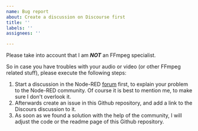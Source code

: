 ```yaml
---
name: Bug report
about: Create a discussion on Discourse first
title: ''
labels: ''
assignees: ''

---
```


Please take into account that I am ***NOT*** an FFmpeg specialist. 

So in case you have troubles with your audio or video (or other FFmpeg related stuff), please execute the following steps:
1. Start a discussion in the Node-RED [forum](https://discourse.nodered.org/) first, to explain your problem to the Node-RED community.  Of course it is best to mention me, to make sure I don't overlook it.
2. Afterwards create an issue in this Github repository, and add a link to the Discours discussion to it.
3. As soon as we found a solution with the help of the community, I will adjust the code or the readme page of this Github repository.
